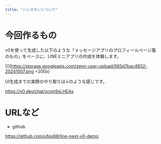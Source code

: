 ```yaml
---
title: "ハンズオンについて"
---
```


# 今回作るもの

v0を使って生成した以下のような「メッセージアプリのプロフィールページ風のもの」をベースに、LINEミニアプリの作成を体験します。

![](https://storage.googleapis.com/zenn-user-upload/565d7bac4832-20241007.png =200x)

UI生成までの実際のやり取りは↓のような感じです。

https://v0.dev/chat/xcmr9sLHEAx

# URLなど

- github

https://github.com/ufoo68/line-next-v0-demo